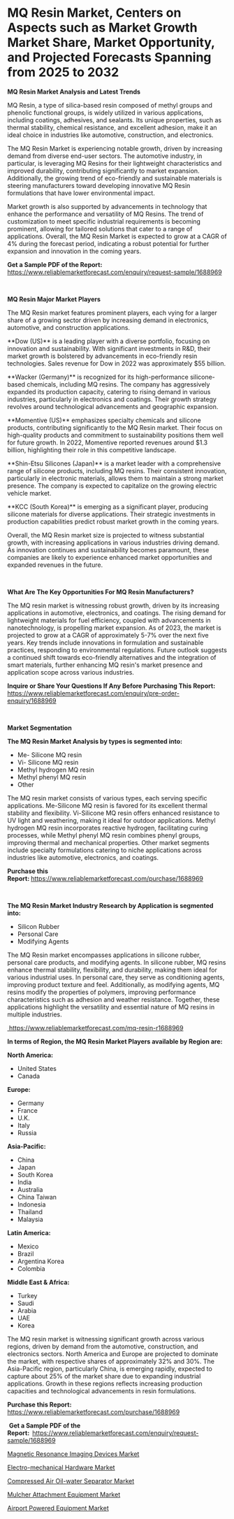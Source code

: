 <p><h1>MQ Resin Market, Centers on Aspects such as Market Growth Market Share, Market Opportunity, and Projected Forecasts Spanning from 2025 to 2032</h1></p><p><strong>MQ Resin Market Analysis and Latest Trends</strong></p>
<p><p>MQ Resin, a type of silica-based resin composed of methyl groups and phenolic functional groups, is widely utilized in various applications, including coatings, adhesives, and sealants. Its unique properties, such as thermal stability, chemical resistance, and excellent adhesion, make it an ideal choice in industries like automotive, construction, and electronics.</p><p>The MQ Resin Market is experiencing notable growth, driven by increasing demand from diverse end-user sectors. The automotive industry, in particular, is leveraging MQ Resins for their lightweight characteristics and improved durability, contributing significantly to market expansion. Additionally, the growing trend of eco-friendly and sustainable materials is steering manufacturers toward developing innovative MQ Resin formulations that have lower environmental impact.</p><p>Market growth is also supported by advancements in technology that enhance the performance and versatility of MQ Resins. The trend of customization to meet specific industrial requirements is becoming prominent, allowing for tailored solutions that cater to a range of applications. Overall, the MQ Resin Market is expected to grow at a CAGR of 4% during the forecast period, indicating a robust potential for further expansion and innovation in the coming years.</p></p>
<p><strong>Get a Sample PDF of the Report:&nbsp;</strong> <a href="https://www.reliablemarketforecast.com/enquiry/request-sample/1688969?utm_campaign=3445&utm_medium=2&utm_source=Github&utm_content=ia&utm_term=01042025&utm_id=mq-resin">https://www.reliablemarketforecast.com/enquiry/request-sample/1688969</a></p>
<p>&nbsp;</p>
<p><strong>MQ Resin Major Market Players</strong></p>
<p><p>The MQ Resin market features prominent players, each vying for a larger share of a growing sector driven by increasing demand in electronics, automotive, and construction applications.</p><p>**Dow (US)** is a leading player with a diverse portfolio, focusing on innovation and sustainability. With significant investments in R&D, their market growth is bolstered by advancements in eco-friendly resin technologies. Sales revenue for Dow in 2022 was approximately $55 billion.</p><p>**Wacker (Germany)** is recognized for its high-performance silicone-based chemicals, including MQ resins. The company has aggressively expanded its production capacity, catering to rising demand in various industries, particularly in electronics and coatings. Their growth strategy revolves around technological advancements and geographic expansion.</p><p>**Momentive (US)** emphasizes specialty chemicals and silicone products, contributing significantly to the MQ Resin market. Their focus on high-quality products and commitment to sustainability positions them well for future growth. In 2022, Momentive reported revenues around $1.3 billion, highlighting their role in this competitive landscape.</p><p>**Shin-Etsu Silicones (Japan)** is a market leader with a comprehensive range of silicone products, including MQ resins. Their consistent innovation, particularly in electronic materials, allows them to maintain a strong market presence. The company is expected to capitalize on the growing electric vehicle market.</p><p>**KCC (South Korea)** is emerging as a significant player, producing silicone materials for diverse applications. Their strategic investments in production capabilities predict robust market growth in the coming years.</p><p>Overall, the MQ Resin market size is projected to witness substantial growth, with increasing applications in various industries driving demand. As innovation continues and sustainability becomes paramount, these companies are likely to experience enhanced market opportunities and expanded revenues in the future.</p></p>
<p>&nbsp;</p>
<p><strong>What Are The Key Opportunities For MQ Resin Manufacturers?</strong></p>
<p><p>The MQ resin market is witnessing robust growth, driven by its increasing applications in automotive, electronics, and coatings. The rising demand for lightweight materials for fuel efficiency, coupled with advancements in nanotechnology, is propelling market expansion. As of 2023, the market is projected to grow at a CAGR of approximately 5-7% over the next five years. Key trends include innovations in formulation and sustainable practices, responding to environmental regulations. Future outlook suggests a continued shift towards eco-friendly alternatives and the integration of smart materials, further enhancing MQ resin's market presence and application scope across various industries.</p></p>
<p><strong>Inquire or Share Your Questions If Any Before Purchasing This Report:</strong> <a href="https://www.reliablemarketforecast.com/enquiry/pre-order-enquiry/1688969?utm_campaign=3445&utm_medium=2&utm_source=Github&utm_content=ia&utm_term=01042025&utm_id=mq-resin">https://www.reliablemarketforecast.com/enquiry/pre-order-enquiry/1688969</a></p>
<p>&nbsp;</p>
<p><strong>Market Segmentation</strong></p>
<p><strong>The MQ Resin Market Analysis by types is segmented into:</strong></p>
<p><ul><li>Me- Silicone MQ resin</li><li>Vi- Silicone MQ resin</li><li>Methyl hydrogen MQ resin</li><li>Methyl phenyl MQ resin</li><li>Other</li></ul></p>
<p><p>The MQ resin market consists of various types, each serving specific applications. Me-Silicone MQ resin is favored for its excellent thermal stability and flexibility. Vi-Silicone MQ resin offers enhanced resistance to UV light and weathering, making it ideal for outdoor applications. Methyl hydrogen MQ resin incorporates reactive hydrogen, facilitating curing processes, while Methyl phenyl MQ resin combines phenyl groups, improving thermal and mechanical properties. Other market segments include specialty formulations catering to niche applications across industries like automotive, electronics, and coatings.</p></p>
<p><strong>Purchase this Report:&nbsp;</strong><a href="https://www.reliablemarketforecast.com/purchase/1688969?utm_campaign=3445&utm_medium=2&utm_source=Github&utm_content=ia&utm_term=01042025&utm_id=mq-resin">https://www.reliablemarketforecast.com/purchase/1688969</a></p>
<p>&nbsp;</p>
<p><strong>The MQ Resin Market Industry Research by Application is segmented into:</strong></p>
<p><ul><li>Silicon Rubber</li><li>Personal Care</li><li>Modifying Agents</li></ul></p>
<p><p>The MQ Resin market encompasses applications in silicone rubber, personal care products, and modifying agents. In silicone rubber, MQ resins enhance thermal stability, flexibility, and durability, making them ideal for various industrial uses. In personal care, they serve as conditioning agents, improving product texture and feel. Additionally, as modifying agents, MQ resins modify the properties of polymers, improving performance characteristics such as adhesion and weather resistance. Together, these applications highlight the versatility and essential nature of MQ resins in multiple industries.</p></p>
<p><a href="https://www.reliablemarketforecast.com/mq-resin-r1688969?utm_campaign=3445&utm_medium=2&utm_source=Github&utm_content=ia&utm_term=01042025&utm_id=mq-resin">&nbsp;https://www.reliablemarketforecast.com/mq-resin-r1688969</a></p>
<p><strong>In terms of Region, the MQ Resin Market Players available by Region are:</strong></p>
<p>
    <p> <strong> North America: </strong>
        <ul>
            <li>United States</li>
            <li>Canada</li>
        </ul>
        </p> 
    <p> <strong> Europe: </strong>
        <ul>
            <li>Germany</li>
            <li>France</li>
            <li>U.K.</li>
            <li>Italy</li>
            <li>Russia</li>
        </ul>
        </p> 
    <p> <strong> Asia-Pacific: </strong>
        <ul>
            <li>China</li>
            <li>Japan</li>
            <li>South Korea</li>
            <li>India</li>
            <li>Australia</li>
            <li>China Taiwan</li>
            <li>Indonesia</li>
            <li>Thailand</li>
            <li>Malaysia</li>
        </ul>
        </p> 
    <p> <strong> Latin America: </strong>
        <ul>
            <li>Mexico</li>
            <li>Brazil</li>
            <li>Argentina Korea</li>
            <li>Colombia</li>
        </ul>
        </p> 
    <p> <strong> Middle East & Africa: </strong>
        <ul>
            <li>Turkey</li>
            <li>Saudi</li>
            <li>Arabia</li>
            <li>UAE</li>
            <li>Korea</li>
        </ul>
    </p>
    </p>
<p><p>The MQ resin market is witnessing significant growth across various regions, driven by demand from the automotive, construction, and electronics sectors. North America and Europe are projected to dominate the market, with respective shares of approximately 32% and 30%. The Asia-Pacific region, particularly China, is emerging rapidly, expected to capture about 25% of the market share due to expanding industrial applications. Growth in these regions reflects increasing production capacities and technological advancements in resin formulations.</p></p>
<p><strong>Purchase this Report: </strong><a href="https://www.reliablemarketforecast.com/purchase/1688969?utm_campaign=3445&utm_medium=2&utm_source=Github&utm_content=ia&utm_term=01042025&utm_id=mq-resin">https://www.reliablemarketforecast.com/purchase/1688969</a></p>
<p>&nbsp;<strong>Get a Sample PDF of the Report:&nbsp;&nbsp;</strong><a href="https://www.reliablemarketforecast.com/enquiry/request-sample/1688969?utm_campaign=3445&utm_medium=2&utm_source=Github&utm_content=ia&utm_term=01042025&utm_id=mq-resin">https://www.reliablemarketforecast.com/enquiry/request-sample/1688969</a></p>
<p><strong></strong></p>
<p><p><a href="https://www.linkedin.com/pulse/future-magnetic-resonance-imaging-devices-market-size-trends-2zeof?utm_campaign=3445&utm_medium=2&utm_source=Github&utm_content=ia&utm_term=01042025&utm_id=mq-resin">Magnetic Resonance Imaging Devices Market</a></p><p><a href="https://www.linkedin.com/pulse/electro-mechanical-hardware-market-size-overview-comprehensive-nl8je?utm_campaign=3445&utm_medium=2&utm_source=Github&utm_content=ia&utm_term=01042025&utm_id=mq-resin">Electro-mechanical Hardware Market</a></p><p><a href="https://www.linkedin.com/pulse/study-compressed-air-oil-water-separator-market-projectinga-qxhqf?utm_campaign=3445&utm_medium=2&utm_source=Github&utm_content=ia&utm_term=01042025&utm_id=mq-resin">Compressed Air Oil-water Separator Market</a></p><p><a href="https://www.linkedin.com/pulse/forecasted-growth-key-players-mulcher-attachment-equipment-qwxof?utm_campaign=3445&utm_medium=2&utm_source=Github&utm_content=ia&utm_term=01042025&utm_id=mq-resin">Mulcher Attachment Equipment Market</a></p><p><a href="https://www.linkedin.com/pulse/airport-powered-equipment-market-competitive-landscape-key-1esze?utm_campaign=3445&utm_medium=2&utm_source=Github&utm_content=ia&utm_term=01042025&utm_id=mq-resin">Airport Powered Equipment Market</a></p></p>